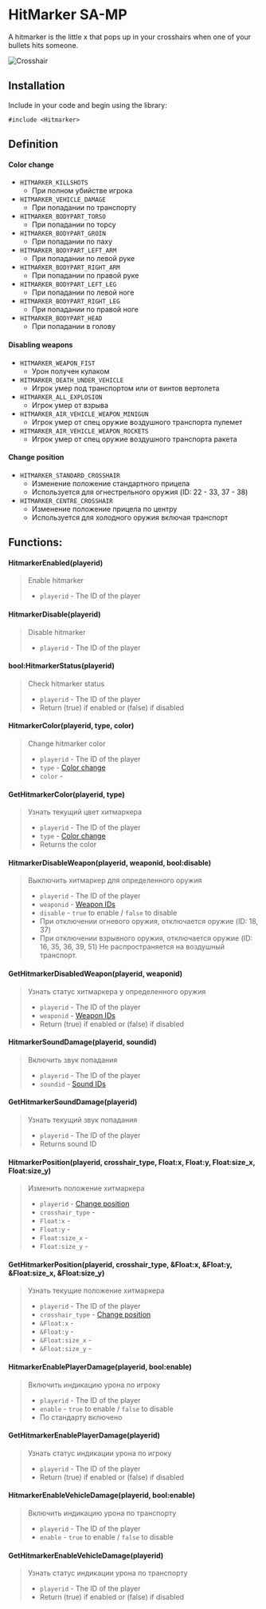 # HitMarker SA-MP

A hitmarker is the little x that pops up in your crosshairs when one of your bullets hits someone.

![Crosshair](https://user-images.githubusercontent.com/56031386/215626770-c26d8596-7b2f-4647-a064-b6ddd4d63fdc.png)


## Installation

Include in your code and begin using the library:
```pawn
#include <Hitmarker>
```

## Definition

#### Color change
* `HITMARKER_KILLSHOTS`	
  * При полном убийстве игрока
* `HITMARKER_VEHICLE_DAMAGE`
  * При попадании по транспорту
* `HITMARKER_BODYPART_TORSO`
  * При попадании по торсу
* `HITMARKER_BODYPART_GROIN`
  * При попадании по паху
* `HITMARKER_BODYPART_LEFT_ARM`
  * При попадании по левой руке
* `HITMARKER_BODYPART_RIGHT_ARM`
  * При попадании по правой руке
* `HITMARKER_BODYPART_LEFT_LEG`
  * При попадании по левой ноге
* `HITMARKER_BODYPART_RIGHT_LEG`
  * При попадании по правой ноге
* `HITMARKER_BODYPART_HEAD`
  * При попадании в голову
  
#### Disabling weapons
* `HITMARKER_WEAPON_FIST`
  * Урон получен кулаком
* `HITMARKER_DEATH_UNDER_VEHICLE`
  * Игрок умер под транспортом или от винтов вертолета
* `HITMARKER_ALL_EXPLOSION`
  * Игрок умер от взрыва
* `HITMARKER_AIR_VEHICLE_WEAPON_MINIGUN`
  * Игрок умер от спец оружие воздушного транспорта пулемет
* `HITMARKER_AIR_VEHICLE_WEAPON_ROCKETS`
  * Игрок умер от спец оружие воздушного транспорта ракета

#### Change position
* `HITMARKER_STANDARD_CROSSHAIR`
  * Изменение положение стандартного прицела
  * Используется для огнестрельного оружия (ID: 22 - 33, 37 - 38)
* `HITMARKER_CENTRE_CROSSHAIR`
  * Изменение положение прицела по центру
  * Используется для холодного оружия включая транспорт
  
  
## Functions:

#### HitmarkerEnabled(playerid)
> Enable hitmarker
> * `playerid` - The ID of the player

#### HitmarkerDisable(playerid)
> Disable hitmarker
> * `playerid` - The ID of the player
  
#### bool:HitmarkerStatus(playerid)
> Check hitmarker status
> * `playerid` - The ID of the player
> * Return (true) if enabled or (false) if disabled
  
#### HitmarkerColor(playerid, type, color)
> Change hitmarker color
> * `playerid` - The ID of the player
> * `type` - [Color change](https://github.com/Bren828/HitMarker-SA-MP/blob/main/README.md#definition)
> * `color` - 

#### GetHitmarkerColor(playerid, type)
> Узнать текущий цвет хитмаркера
> * `playerid` - The ID of the player
> * `type` - [Color change](https://github.com/Bren828/HitMarker-SA-MP/blob/main/README.md#definition)
> * Returns the color

#### HitmarkerDisableWeapon(playerid, weaponid, bool:disable)
> Выключить хитмаркер для определенного оружия
> * `playerid` - The ID of the player
> * `weaponid` - [Weapon IDs](https://github.com)
> * `disable` - `true` to enable / `false` to disable
> * При отключении огневого оружия, отключается оружие (ID: 18, 37)
> * При отключении взрывного оружия, отключается оружие (ID: 16, 35, 36, 39, 51) Не распространяется на воздушный транспорт.

#### GetHitmarkerDisabledWeapon(playerid, weaponid)
> Узнать статус хитмаркера у определенного оружия
> * `playerid` - The ID of the player
> * `weaponid` - [Weapon IDs](https://github.com)
> * Return (true) if enabled or (false) if disabled

#### HitmarkerSoundDamage(playerid, soundid)
> Включить звук попадания
> * `playerid` - The ID of the player
> * `soundid` - [Sound IDs](https://github.com/openmultiplayer/web/blob/master/docs/scripting/resources/sound-ids.md)

#### GetHitmarkerSoundDamage(playerid)
> Узнать текущий звук попадания
> * `playerid` - The ID of the player
> * Returns sound ID

#### HitmarkerPosition(playerid, crosshair_type, Float:x, Float:y, Float:size_x, Float:size_y)
> Изменить положение хитмаркера 
> * `playerid` - [Change position](https://github.com/Bren828/HitMarker-SA-MP#change-position)
> * `crosshair_type` - 
> * `Float:x` - 
> * `Float:y` - 
> * `Float:size_x` - 
> * `Float:size_y` - 

#### GetHitmarkerPosition(playerid, crosshair_type, &Float:x, &Float:y, &Float:size_x, &Float:size_y)
> Узнать текущие положение хитмаркера
> * `playerid` - The ID of the player
> * `crosshair_type` - [Change position](https://github.com/Bren828/HitMarker-SA-MP#change-position)
> * `&Float:x` - 
> * `&Float:y` - 
> * `&Float:size_x` - 
> * `&Float:size_y` - 

#### HitmarkerEnablePlayerDamage(playerid, bool:enable)
> Включить индикацию урона по игроку
> * `playerid` - The ID of the player
> * `enable` - `true` to enable / `false` to disable
> * По стандарту включено

#### GetHitmarkerEnablePlayerDamage(playerid)
> Узнать статус индикации урона по игроку
> * `playerid` - The ID of the player
> * Return (true) if enabled or (false) if disabled

#### HitmarkerEnableVehicleDamage(playerid, bool:enable)
> Включить индикацию урона по транспорту
> * `playerid` - The ID of the player
> * `enable` - `true` to enable / `false` to disable

#### GetHitmarkerEnableVehicleDamage(playerid)
> Узнать статус индикации урона по транспорту
> * `playerid` - The ID of the player
> * Return (true) if enabled or (false) if disabled
  
 
